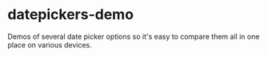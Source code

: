 datepickers-demo
================

Demos of several date picker options so it's easy to compare them all in one place on various devices.
